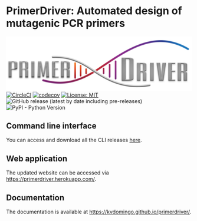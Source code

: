 # PrimerDriver: Automated design of mutagenic PCR primers
![PrimerDriver](https://raw.githubusercontent.com/kvdomingo/primerdriver/master/sdm/static/sdm/media/private/PrimerDriver_logo.png)
[![CircleCI](https://circleci.com/gh/kvdomingo/primerdriver/tree/develop.svg?style=svg)](https://circleci.com/gh/kvdomingo/primerdriver/tree/develop)
[![codecov](https://codecov.io/gh/kvdomingo/primerdriver/branch/develop/graph/badge.svg)](https://codecov.io/gh/kvdomingo/primerdriver)
[![License: MIT](https://img.shields.io/badge/License-MIT-yellow.svg)](https://opensource.org/licenses/MIT?style=flat-square)
![GitHub release (latest by date including pre-releases)](https://img.shields.io/github/v/release/kvdomingo/primerdriver?include_prereleases)
![PyPI - Python Version](https://img.shields.io/pypi/pyversions/django)


## Command line interface
You can access and download all the CLI releases [here](https://github.com/kvdomingo/primerdriver/releases).

## Web application
The updated website can be accessed via https://primerdriver.herokuapp.com/.

## Documentation
The documentation is available at https://kvdomingo.github.io/primerdriver/.

